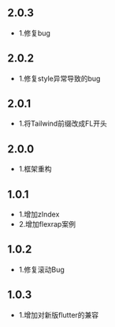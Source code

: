 ## 2.0.3
* 1.修复bug

## 2.0.2 
* 1.修复style异常导致的bug
## 2.0.1
* 1.将Tailwind前缀改成FL开头
## 2.0.0
* 1.框架重构
## 1.0.1

* 1.增加zIndex
* 2.增加flexrap案例

## 1.0.2

* 1.修复滚动Bug

## 1.0.3
* 1.增加对新版flutter的兼容
